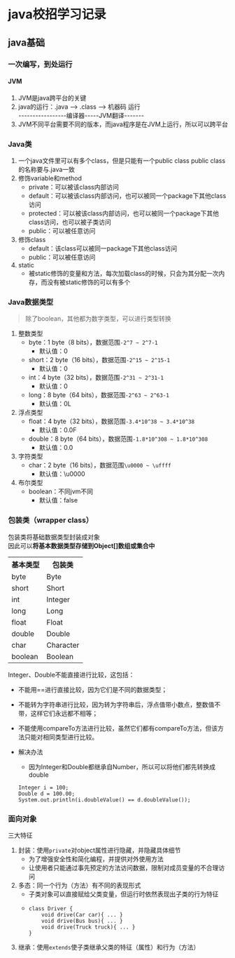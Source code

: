 # java校招学习记录
## java基础
### 一次编写，到处运行
#### JVM
1. JVM是java跨平台的关键
2. java的运行：.java --> .class --> 机器码 运行   
 -----------------编译器-----JVM翻译-------   
3. JVM不同平台需要不同的版本，而java程序是在JVM上运行，所以可以跨平台

### Java类
1. 一个java文件里可以有多个class，但是只能有一个public class
   public class的名称要与.java一致
2. 修饰variable和method
   - private：可以被该class内部访问
   - default：可以被该class内部访问，也可以被同一个package下其他class访问
   - protected：可以被该class内部访问，也可以被同一个package下其他class访问，也可以被子类访问
   - public：可以被任意访问
3. 修饰class
   - default：该class可以被同一package下其他class访问
   - public：可以被任意访问
4. static
   - 被static修饰的变量和方法，每次加载class的时候，只会为其分配一次内存，而没有被static修饰的可以有多个

### Java数据类型
> 除了boolean，其他都为数字类型，可以进行类型转换

1. 整数类型
   - byte：1 byte（8 bits），数据范围```-2^7 ~ 2^7-1```
     - 默认值：0
   - short：2 byte（16 bits），数据范围```-2^15 ~ 2^15-1```
     - 默认值：0
   - int：4 byte（32 bits），数据范围```-2^31 ~ 2^31-1```
     - 默认值：0
   - long：8 byte（64 bits），数据范围```-2^63 ~ 2^63-1```
     - 默认值：0L
2. 浮点类型
   - float：4 byte（32 bits），数据范围```-3.4*10^38 ~ 3.4*10^38```
     - 默认值：0.0F
   - double：8 byte（64 bits），数据范围```-1.8*10^308 ~ 1.8*10^308```
     - 默认值：0.0
3. 字符类型
   - char：2 byte（16 bits），数据范围```\u0000 ~ \uffff```
     - 默认值：\u0000
4. 布尔类型
   - boolean：不同jvm不同
     - 默认值：false

### 包装类（wrapper class）
包装类将基础数据类型封装成对象   
因此可以**将基本数据类型存储到Object[]数组或集合中**
<table>
    <tr>
      <th>基本类型</th>
      <th>包装类</th>
    </tr>
    <tr>
      <td>byte</td>
      <td>Byte</td>
    </tr>
  <tr>
      <td>short</td>
      <td>Short</td>
    </tr>
  <tr>
      <td>int</td>
      <td>Integer</td>
    </tr>
  <tr>
      <td>long</td>
      <td>Long</td>
    </tr>
  <tr>
      <td>float</td>
      <td>Float</td>
    </tr>
  <tr>
      <td>double</td>
      <td>Double</td>
    </tr>
  <tr>
      <td>char</td>
      <td>Character</td>
    </tr>
  <tr>
      <td>boolean</td>
      <td>Boolean</td>
    </tr>
</table>

Integer、Double不能直接进行比较，这包括：
  - 不能用==进行直接比较，因为它们是不同的数据类型；
  - 不能转为字符串进行比较，因为转为字符串后，浮点值带小数点，整数值不带，这样它们永远都不相等；
  - 不能使用compareTo方法进行比较，虽然它们都有compareTo方法，但该方法只能对相同类型进行比较。
  - 解决办法
    - 因为Integer和Double都继承自Number，所以可以将他们都先转换成double
      
    ```
    Integer i = 100;
    Double d = 100.00;
    System.out.println(i.doubleValue() == d.doubleValue());
    ```

### 面向对象
三大特征
1. 封装：使用```private```对object属性进行隐藏，并隐藏具体细节
   - 为了增强安全性和简化编程，并提供对外使用方法
   - 让使用者只能通过事先预定的方法访问数据，限制对成员变量的不合理访问
2. 多态：同一个行为（方法）有不同的表现形式
   - 子类对象可以直接赋给父类变量，但运行时依然表现出子类的行为特征
   - ```
     class Driver {
         void drive(Car car){ ... }
         void drive(Bus bus){ ... }
         void drive(Truck truck){ ... }
     }
     ```
3. 继承：使用```extends```使子类继承父类的特征（属性）和行为（方法）

